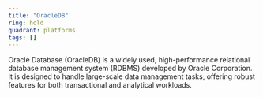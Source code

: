 ```yaml
---
title: "OracleDB"
ring: hold
quadrant: platforms
tags: []
---
```


Oracle Database (OracleDB) is a widely used, high-performance relational database management system (RDBMS) developed by Oracle Corporation. It is designed to handle large-scale data management tasks, offering robust features for both transactional and analytical workloads. 
